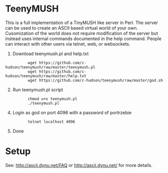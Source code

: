 # TeenyMUSH
This is a full implementation of a TinyMUSH like server in Perl. The server
can be used to create an ASCII based virtual world of your own.  Cusomization
of the world does not require modification of the server but instead uses
internal commands documented in the help command. People can interact with
other users via telnet, web, or websockets.

   1. Download teenymush.pl and help.txt
```
          wget https://github.com/c-hudson/teenymush/raw/master/teenymush.pl
          wget https://github.com/c-hudson/teenymush/raw/master/help.txt
          wget https://github.com/c-hudson/teenymush/raw/master/god.sh
```

   2. Run teenymush.pl script
```
          chmod u+x teenymush.pl
          ./teenymush.pl
```

   4. Login as god on port 4096 with a password of portrzebie
```
          telnet localhost 4096
```

   5. Done
      

# Setup

See: http://ascii.dynu.net/FAQ or 
     http://ascii.dynu.net/ for more details.
